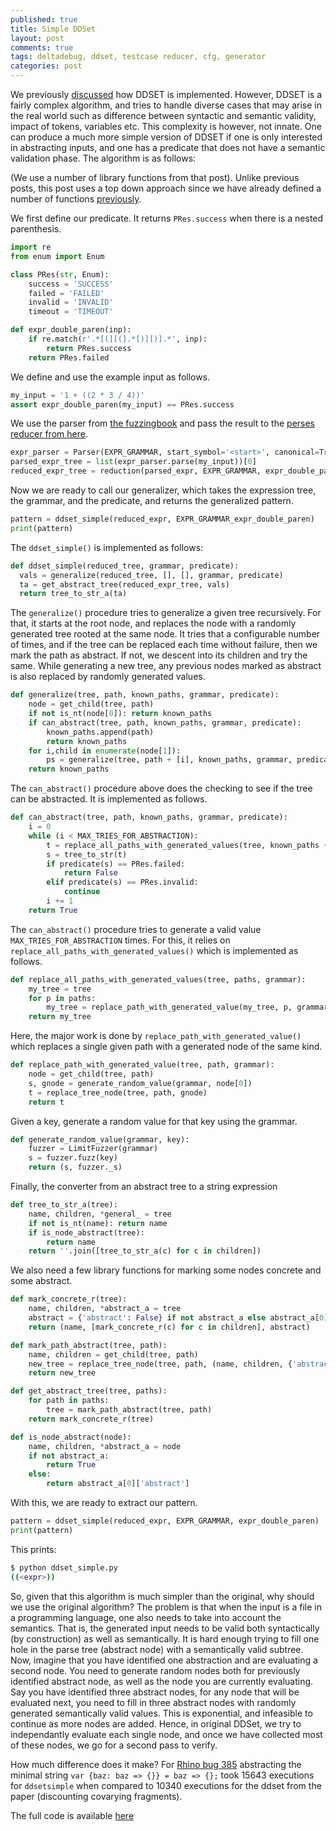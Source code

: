 ```yaml
---
published: true
title: Simple DDSet
layout: post
comments: true
tags: deltadebug, ddset, testcase reducer, cfg, generator
categories: post
---
```

We previously [discussed](/post/2020/07/15/ddset/) how DDSET is implemented. However, DDSET is a fairly complex algorithm, and
tries to handle diverse cases that may arise in the real world such as difference between syntactic and semantic validity, impact of tokens, variables etc.
This complexity is however, not innate. One can produce a much more simple version of DDSET if one is only interested in abstracting
inputs, and one has a predicate that does not have a semantic validation phase. The algorithm is as follows:

(We use a number of library functions from that post). Unlike previous posts, this post uses a top down approach since we have already
defined a number of functions [previously](/post/2020/07/15/ddset/).

We first define our predicate. It returns `PRes.success` when there is a nested parenthesis.
```python
import re
from enum import Enum

class PRes(str, Enum):
    success = 'SUCCESS'
    failed = 'FAILED'
    invalid = 'INVALID'
    timeout = 'TIMEOUT'

def expr_double_paren(inp):
    if re.match(r'.*[(][(].*[)][)].*', inp):
        return PRes.success
    return PRes.failed
```
We define and use the example input as follows.
```python
my_input = '1 + ((2 * 3 / 4))'
assert expr_double_paren(my_input) == PRes.success
```
We use the parser from [the fuzzingbook](https://fuzzingbook.org) and pass the result to the [perses reducer from here](/post/2019/12/03/ddmin/).

```python
expr_parser = Parser(EXPR_GRAMMAR, start_symbol='<start>', canonical=True)
parsed_expr_tree = list(expr_parser.parse(my_input))[0]
reduced_expr_tree = reduction(parsed_expr, EXPR_GRAMMAR, expr_double_paren)
```

Now we are ready to call our generalizer, which takes the expression tree, the grammar, and the predicate, and returns the generalized pattern.
```python
pattern = ddset_simple(reduced_expr, EXPR_GRAMMAR_expr_double_paren)
print(pattern)
```
The `ddset_simple()` is implemented as follows:
```python
def ddset_simple(reduced_tree, grammar, predicate):
  vals = generalize(reduced_tree, [], [], grammar, predicate)
  ta = get_abstract_tree(reduced_expr_tree, vals)
  return tree_to_str_a(ta)
```
The `generalize()` procedure tries to generalize a given tree recursively. For that, it starts at the root node, and replaces the node with
a randomly generated tree rooted at the same node. It tries that a configurable number of times, and if the tree can be replaced each time
without failure, then we mark the path as abstract. If not, we descent into its children and try the same. While generating a new tree, any
previous nodes marked as abstract is also replaced by randomly generated values.
```python
def generalize(tree, path, known_paths, grammar, predicate):
    node = get_child(tree, path)
    if not is_nt(node[0]): return known_paths
    if can_abstract(tree, path, known_paths, grammar, predicate):
        known_paths.append(path)
        return known_paths
    for i,child in enumerate(node[1]):
        ps = generalize(tree, path + [i], known_paths, grammar, predicate)
    return known_paths
```
The `can_abstract()` procedure above does the checking to see if the tree can be abstracted. It is implemented as follows.
```python
def can_abstract(tree, path, known_paths, grammar, predicate):
    i = 0
    while (i < MAX_TRIES_FOR_ABSTRACTION):
        t = replace_all_paths_with_generated_values(tree, known_paths + [path], grammar)
        s = tree_to_str(t)
        if predicate(s) == PRes.failed:
            return False
        elif predicate(s) == PRes.invalid:
            continue
        i += 1
    return True
```
The `can_abstract()` procedure tries to generate a valid value `MAX_TRIES_FOR_ABSTRACTION` times. For this, it relies on
`replace_all_paths_with_generated_values()` which is implemented as follows.
```python
def replace_all_paths_with_generated_values(tree, paths, grammar):
    my_tree = tree
    for p in paths:
        my_tree = replace_path_with_generated_value(my_tree, p, grammar)
    return my_tree
```
Here, the major work is done by `replace_path_with_generated_value()` which replaces a single given path with a generated node
of the same kind.
```python
def replace_path_with_generated_value(tree, path, grammar):
    node = get_child(tree, path)
    s, gnode = generate_random_value(grammar, node[0])
    t = replace_tree_node(tree, path, gnode)
    return t
```
Given a key, generate a random value for that key using the grammar. 
```python
def generate_random_value(grammar, key):
    fuzzer = LimitFuzzer(grammar)
    s = fuzzer.fuzz(key)
    return (s, fuzzer._s)
```
Finally, the converter from an abstract tree to a string expression
```python
def tree_to_str_a(tree):
    name, children, *general_ = tree
    if not is_nt(name): return name
    if is_node_abstract(tree):
        return name
    return ''.join([tree_to_str_a(c) for c in children])
```
We also need a few library functions for marking some nodes concrete and some abstract.
```python
def mark_concrete_r(tree):
    name, children, *abstract_a = tree
    abstract = {'abstract': False} if not abstract_a else abstract_a[0]
    return (name, [mark_concrete_r(c) for c in children], abstract)

def mark_path_abstract(tree, path):
    name, children = get_child(tree, path)
    new_tree = replace_tree_node(tree, path, (name, children, {'abstract': True}))
    return new_tree

def get_abstract_tree(tree, paths):
    for path in paths:
        tree = mark_path_abstract(tree, path)
    return mark_concrete_r(tree)

def is_node_abstract(node):
    name, children, *abstract_a = node
    if not abstract_a:
        return True
    else:
        return abstract_a[0]['abstract']
```
With this, we are ready to extract our pattern.
```python
pattern = ddset_simple(reduced_expr, EXPR_GRAMMAR, expr_double_paren)
print(pattern)
```
This prints:
```bash
$ python ddset_simple.py
((<expr>))
```

So, given that this algorithm is much simpler than the original, why should we use the
original algorithm? The problem is that when the input is a file in a programming language,
one also needs to take into account the semantics. That is, the generated input needs to be
valid both syntactically (by construction) as well as semantically. It is hard enough trying
to fill one hole in the parse tree (abstract node) with a semantically valid subtree. Now,
imagine that you have identified one abstraction and are evaluating a second node. You need to
generate random nodes both for previously identified abstract node, as well as the node you are
currently evaluating. Say you have identified three abstract nodes, for any node that will be
evaluated next, you need to fill in three abstract nodes with randomly generated semantically
valid values. This is exponential, and infeasible to continue as more nodes are added. Hence,
in original DDSet, we try to independantly evaluate each single node, and once we have collected
most of these nodes, we go for a second pass to verify.

How much difference does it make? For [Rhino bug 385](https://github.com/mozilla/rhino/issues/385)
abstracting the minimal string `var {baz: baz => {}} = baz => {};` took 15643 executions for
`ddsetsimple` when compared to 10340 executions for the ddset from the paper (discounting covarying
fragments).

The full code is available [here](https://github.com/vrthra/ddset/blob/master/simple/SimpleDDSet.py)
